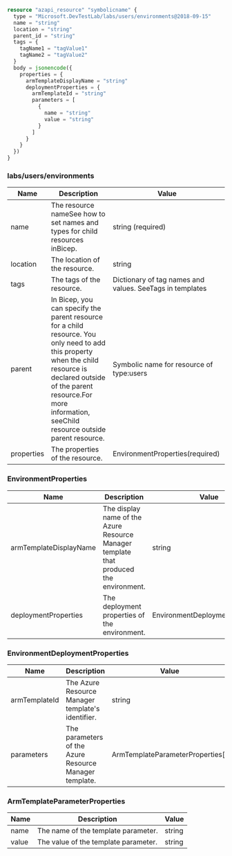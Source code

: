 ```terraform
resource "azapi_resource" "symbolicname" {
  type = "Microsoft.DevTestLab/labs/users/environments@2018-09-15"
  name = "string"
  location = "string"
  parent_id = "string"
  tags = {
    tagName1 = "tagValue1"
    tagName2 = "tagValue2"
  }
  body = jsonencode({
    properties = {
      armTemplateDisplayName = "string"
      deploymentProperties = {
        armTemplateId = "string"
        parameters = [
          {
            name = "string"
            value = "string"
          }
        ]
      }
    }
  })
}

```

### labs/users/environments

| Name | Description | Value |
|-|-|-|
| name | The resource nameSee how to set names and types for child resources inBicep. | string (required) |
| location | The location of the resource. | string |
| tags | The tags of the resource. | Dictionary of tag names and values. SeeTags in templates |
| parent | In Bicep, you can specify the parent resource for a child resource. You only need to add this property when the child resource is declared outside of the parent resource.For more information, seeChild resource outside parent resource. | Symbolic name for resource of type:users |
| properties | The properties of the resource. | EnvironmentProperties(required) |


### EnvironmentProperties

| Name | Description | Value |
|-|-|-|
| armTemplateDisplayName | The display name of the Azure Resource Manager template that produced the environment. | string |
| deploymentProperties | The deployment properties of the environment. | EnvironmentDeploymentProperties |


### EnvironmentDeploymentProperties

| Name | Description | Value |
|-|-|-|
| armTemplateId | The Azure Resource Manager template's identifier. | string |
| parameters | The parameters of the Azure Resource Manager template. | ArmTemplateParameterProperties[] |


### ArmTemplateParameterProperties

| Name | Description | Value |
|-|-|-|
| name | The name of the template parameter. | string |
| value | The value of the template parameter. | string |


